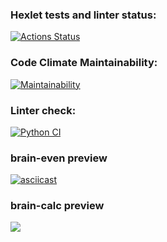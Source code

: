 ### Hexlet tests and linter status:
[![Actions Status](https://github.com/1TWG/python-project-lvl1/workflows/hexlet-check/badge.svg)](https://github.com/1TWG/python-project-lvl1/actions)

### Code Climate Maintainability:
[![Maintainability](https://api.codeclimate.com/v1/badges/a99a88d28ad37a79dbf6/maintainability)](https://codeclimate.com/github/1TWG/python-project-lvl1)

### Linter check:
[![Python CI](https://github.com/1TWG/python-project-lvl1/workflows/lint/badge.svg)](https://github.com/1TWG/python-project-lvl1/actions)

### brain-even preview
[![asciicast](https://asciinema.org/a/JWsyab1O5uK01YcrFR9eRlGIO.svg)](https://asciinema.org/a/JWsyab1O5uK01YcrFR9eRlGIO)

### brain-calc preview
<a href="https://asciinema.org/a/Ded1ff1aINjsiJghrxdFVPZsT" target="_blank"><img src="https://asciinema.org/a/Ded1ff1aINjsiJghrxdFVPZsT.svg" /></a>